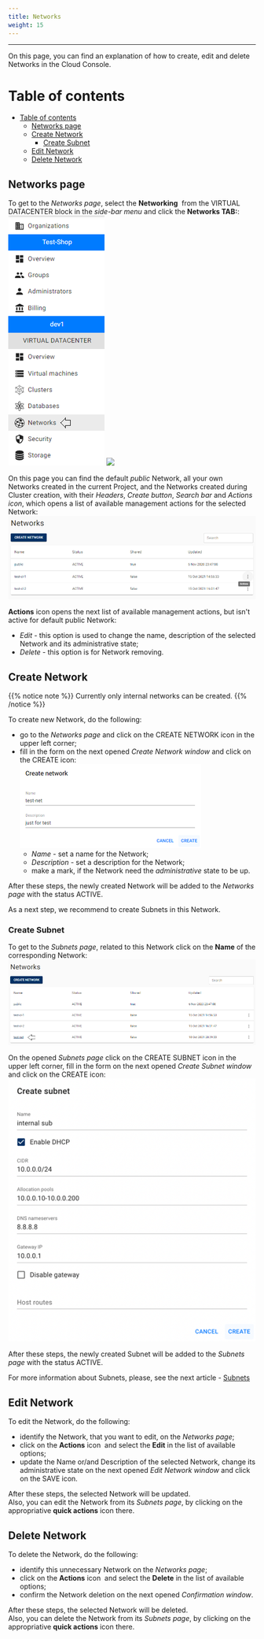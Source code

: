 ```yaml
---
title: Networks
weight: 15
---
```

___
On this page, you can find an explanation of how to create, edit and delete Networks in the Cloud Console.

# Table of contents
- [Table of contents](#table-of-contents)
  - [Networks page](#networks-page)
  - [Create Network](#create-network)
    - [Create Subnet](#create-subnet)
  - [Edit Network](#edit-network)
  - [Delete Network](#delete-network)

## Networks page
To get to the *Networks page*, select the **Networking**  from the VIRTUAL DATACENTER block in the *side-bar menu* and click the **Networks TAB:**:
![](../../../assets/images/networks/1.png?classes=border,shadow) 
![](../../../assets/images/networks/0.png?classes=border,shadow) 

On this page you can find the default *public* Network, all your own Networks created in the current Project, and the Networks created during Cluster creation, with their *Headers*, *Create button*, *Search bar* and *Actions icon*, which opens a list of available management actions for the selected Network:
![](../../../assets/images/networks/2.png?classes=border,shadow) 

**Actions** icon opens the next list of available management actions, but isn't active for default public Network:
- *Edit* - this option is used to change the name, description of the selected Network and its administrative state;
- *Delete* - this option is for Network removing.

## Create Network
{{% notice note %}}
Currently only internal networks can be created.
{{% /notice %}}

To create new Network, do the following:
- go to the *Networks page* and click on the CREATE NETWORK icon in the upper left corner;  
- fill in the form on the next opened *Create Network window* and click on the CREATE icon:
![](../../../assets/images/networks/3.png?classes=border,shadow)  
  - *Name* - set a name for the Network; 
  - *Description* - set a description for the Network;
  - make a mark, if the Network need the *administrative* state to be up.

After these steps, the newly created Network will be added to the *Networks page* with the status ACTIVE.  

As a next step, we recommend to create Subnets in this Network.

### Create Subnet
To get to the *Subnets page*, related to this Network click on the **Name** of the corresponding Network:
![](../../../assets/images/networks/4.png?classes=border,shadow) 

On the opened *Subnets page* click on the CREATE SUBNET icon in the upper left corner, fill in the form on the next opened *Create Subnet window* and click on the CREATE icon:
![](../../../assets/images/networks/14.png?classes=border,shadow) 

After these steps, the newly created Subnet will be added to the *Subnets page* with the status ACTIVE. 

For more information about Subnets, please, see the next article - [Subnets](https://docs.ventuscloud.eu/products/network/subnets/)  

## Edit Network
To edit the Network, do the following:
- identify the Network, that you want to edit, on the *Networks page*;
- click on the **Actions** icon  and select the **Edit** in the list of available options;
- update the Name or/and Description of the selected Network, change its administrative state on the next opened *Edit Network window* and click on the SAVE icon.

After these steps, the selected Network will be updated.  
Also, you can edit the Network from its *Subnets page*, by clicking on the appropriative **quick actions** icon there.

## Delete Network
To delete the Network, do the following:
- identify this unnecessary Network on the *Networks page*;
- click on the **Actions** icon  and select the **Delete** in the list of available options;
- confirm the Network deletion on the next opened *Confirmation window*.

After these steps, the selected Network will be deleted.  
Also, you can delete the Network from its *Subnets page*, by clicking on the appropriative **quick actions** icon there.


